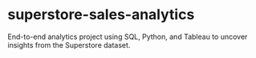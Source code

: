 # superstore-sales-analytics
End-to-end analytics project using SQL, Python, and Tableau to uncover insights from the Superstore dataset.
